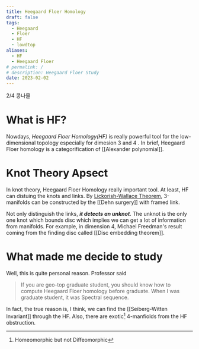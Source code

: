 ```yaml
---
title: Heegaard Floer Homology
draft: false
tags:
  - Heegaard
  - Floer
  - HF
  - lowdtop
aliases:
  - HF
  - Heegaard Floer
# permalink: /
# description: Heegaard Floer Study
date: 2023-02-02
---
```

 2/4 콩나물
 
# What is HF?
Nowdays, *Heegaard Floer Homology(HF)* is really powerful tool for the low-dimensional topology especially for dimesion 3 and 4 . In brief, Heegaard Floer homology is a categorification of [[Alexander polynomial]]. 

# Knot Theory Apsect
In knot theory, Heegaard Floer Homology  really important tool. At least, HF can distuing the knots and links. By [Lickorish-Wallace Theorem](https://en.wikipedia.org/wiki/Lickorish%E2%80%93Wallace_theorem), 3-manifolds can be constructed by the [[Dehn surgery]] with framed link.

Not only distinguish the links, ***it detects an unknot***. The unknot is the only one knot which bounds disc which implies we can get a lot of information from manifolds. For example, in dimension 4, Michael Freedman's result coming from the finding disc called [[Disc embedding theorem]].

# What made me decide to study
Well, this is quite personal reason. Professor said 
>If you are geo-top graduate student, you should know how to compute Heegaard Floer homology before graduate. When I was graduate student, it was Spectral sequence. 

In fact, the true reason is, I think, we can find the [[Seiberg-Witten Invariant]]  through the HF. Also, there are exotic[^1] 4-manfiolds from the HF obstruction. 


[^1]: Homeomorphic but not Diffeomorphic